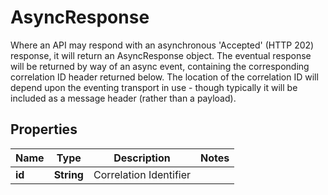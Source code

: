 

# AsyncResponse

Where an API may respond with an asynchronous 'Accepted' (HTTP 202) response, it will return an AsyncResponse object. The eventual                 response will be returned by way of an async event, containing the corresponding correlation ID header returned below.                                  The location of the correlation ID will depend upon the eventing transport in use - though typically it will be included as a message header (rather than a payload).             
## Properties

Name | Type | Description | Notes
------------ | ------------- | ------------- | -------------
**id** | **String** | Correlation Identifier | 



